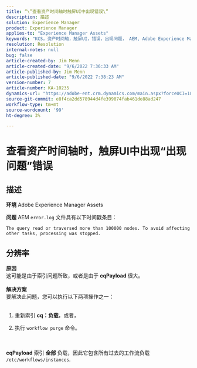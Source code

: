 ```yaml
---
title: “\”查看资产时间轴时触屏UI中出现错误\”
description: 描述
solution: Experience Manager
product: Experience Manager
applies-to: "Experience Manager Assets"
keywords: "KCS，资产时间轴，触屏UI，错误，出现问题， AEM, Adobe Experience Manager, 6.3"
resolution: Resolution
internal-notes: null
bug: false
article-created-by: Jim Menn
article-created-date: "9/6/2022 7:36:33 AM"
article-published-by: Jim Menn
article-published-date: "9/6/2022 7:38:23 AM"
version-number: 7
article-number: KA-10235
dynamics-url: "https://adobe-ent.crm.dynamics.com/main.aspx?forceUCI=1&pagetype=entityrecord&etn=knowledgearticle&id=8dbc5d9e-b62d-ed11-9db1-0022480866ad"
source-git-commit: e8f4ca2dd578944d4fe399074fab461de88ad247
workflow-type: tm+mt
source-wordcount: '99'
ht-degree: 3%

---
```


# 查看资产时间轴时，触屏UI中出现“出现问题”错误

## 描述


<b>环境</b>
Adobe Experience Manager Assets

<b>问题</b>
AEM `error.log` 文件具有以下时间戳条目：


```
The query read or traversed more than 100000 nodes. To avoid affecting other tasks, processing was stopped.
```



## 分辨率

<b>原因</b><br>这可能是由于索引问题所致，或者是由于 <b>cqPayload</b> 很大。 <br> <br><b>解决方案</b><br>要解决此问题，您可以执行以下两项操作之一： <br> <br>
1. 重新索引 <b>cq：负载</b>，或者，


2. 执行 `workflow purge` 命令。

<br> <br><b>cqPayload</b> 索引 <b>全部</b> 负载，因此它包含所有过去的工作流负载 `/etc/workflows/instances`.